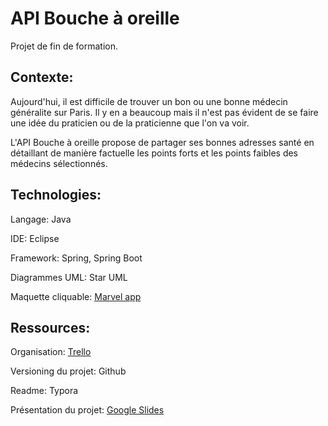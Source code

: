 # API Bouche à oreille

Projet de fin de formation.

## **Contexte:**

Aujourd'hui, il est difficile de trouver un bon ou une bonne médecin généralite sur Paris. Il y en a beaucoup mais il n'est pas évident de se faire une idée du praticien ou de la praticienne que l'on va voir. 

L'API Bouche à oreille propose de partager ses bonnes adresses santé en détaillant de manière factuelle les points forts et les points faibles des médecins sélectionnés. 

## **Technologies**:

Langage: Java

IDE: Eclipse

Framework: Spring, Spring Boot

Diagrammes UML: Star UML

Maquette cliquable: [Marvel app](  https://marvelapp.com/19fehccg
)

## **Ressources:**

Organisation: [Trello](https://trello.com/b/lMDE5lkd/bouche-à-oreille)

Versioning du projet: Github

Readme: Typora

Présentation du projet: [Google Slides](https://docs.google.com/presentation/d/1Fvckg0RJL2ySv4LUgU-3TN2ebZZwcyuRjhpOm6sOSpw/edit#slide=id.g45d8f277be_0_50)

